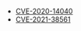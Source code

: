 - [CVE-2020-14040](https://nvd.nist.gov/vuln/detail/CVE-2020-14040)
- [CVE-2021-38561](https://nvd.nist.gov/vuln/detail/CVE-2021-38561)
